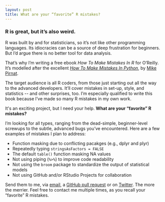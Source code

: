 ```yaml
---
layout: post
title: What are your “favorite” R mistakes?
---
```


### R is great, but it’s also weird. 

R was built by and for statisticians, so it’s not like other programming languages. Its idiocracies can be a source of deep frustration for beginners. But I’d argue there is no better tool for data analysis.

That’s why I’m writing a free ebook *How To Make Mistakes In R* for O’Reilly. It’s modelled after the excellent [*How To Make Mistakes In Python*](http://www.oreilly.com/programming/free/how-to-make-mistakes-in-python.csp), by [Mike Pirnat](http://mike.pirnat.com/). 

The target audience is all R coders, from those just starting out all the way to the advanced developers. It’ll cover mistakes in set-up, style, and statistics -- and other surprises, too. I’m especially qualified to write this book because I’ve made so many R mistakes in my own work.

It's an exciting project, but I need your help. **What are your “favorite” R mistakes?**

I’m looking for all types, ranging from the dead-simple, beginner-level screwups to the subtle, advanced bugs you’ve encountered. Here are a few examples of mistakes I plan to address:

- Function masking due to conflicting pacakges (e.g., dplyr and plyr)
- Repeatedly typing `stringsAsFactors = FALSE`
- The default `table()` function masking NA values
- Not using piping (`%>%`) to improve code readability
- Not using the `broom` package to standardize the output of statistical models
- Not using GitHub and/or RStudio Projects for collaboration

Send them to me, via [email](mailto:andrew.w.flowers@gmail.com), a [GitHub pull request](https://github.com/andrewflowers/how-to-make-mistakes-in-R) or on [Twitter](https://twitter.com/andrewflowers). The more the merrier. Feel free to contact me multiple times, as you recall your “favorite” R mistakes.